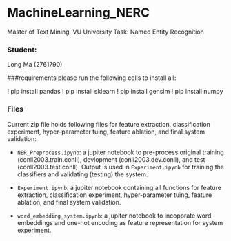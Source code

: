 # MachineLearning_NERC

Master of Text Mining, VU University
Task: Named Entity Recognition

### Student:
Long Ma (2761790)


###requirements
please run the following cells to install all:

! pip install pandas
! pip install sklearn
! pip install gensim 
! pip install numpy 

### Files
Current zip file holds following files for feature extraction, classification experiment, hyper-parameter tuing, feature ablation, and final system validation:

- ```NER_Preprocess.ipynb```: a jupiter notebook to pre-process original training (conll2003.train.conll), devlopment (conll2003.dev.conll), and test (conll2003.test.conll). Output is used in ```Experiment.ipynb``` for training the classifiers and validating (testing) the system.


- ```Experiment.ipynb```: a jupiter notebook containing all functions for feature extraction, classification experiment, hyper-parameter tuing, feature ablation, and final system validation.


- ```word_embedding_system.ipynb```: a jupiter notebook to incoporate word embeddings and one-hot encoding as feature representation for system experiment.


